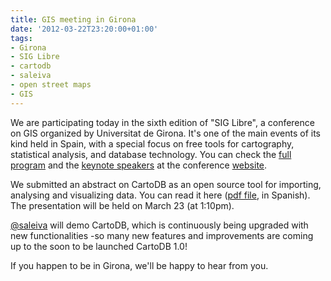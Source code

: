 ```yaml
---
title: GIS meeting in Girona
date: '2012-03-22T23:20:00+01:00'
tags:
- Girona
- SIG Libre
- cartodb
- saleiva
- open street maps
- GIS
---
```


We are participating today in the sixth edition of "SIG Libre", a conference on GIS organized by Universitat de Girona. It's one of the main events of its kind held in Spain, with a special focus on free tools for cartography, statistical analysis, and database technology. You can check the <a href="http://www.sigte.udg.edu/jornadassiglibre2012/programa/jornadas">full program</a> and the <a href="http://www.sigte.udg.edu/jornadassiglibre2012/programa/ponentes">keynote speakers</a> at the conference <a href="http://www.sigte.udg.edu/jornadassiglibre2012/">website</a>. 

We submitted an abstract on CartoDB as an open source tool for importing, analysing and visualizing data. You can read it here (<a href="http://www.sigte.udg.edu/jornadassiglibre2012/uploads/abstracts/abstracts2012/a39.pdf">pdf file</a>, in Spanish). The presentation will be held on March 23 (at 1:10pm).

<a href="https://twitter.com/#!/saleiva">@saleiva</a> will demo CartoDB, which is continuously being upgraded with new functionalities -so many new features and improvements are coming up to the soon to be launched CartoDB 1.0! 

If you happen to be in Girona, we'll be happy to hear from you. 
